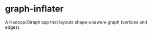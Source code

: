 graph-inflater
==============

A Hadoop/Giraph app that layouts shape-unaware graph (vertices and edges).
